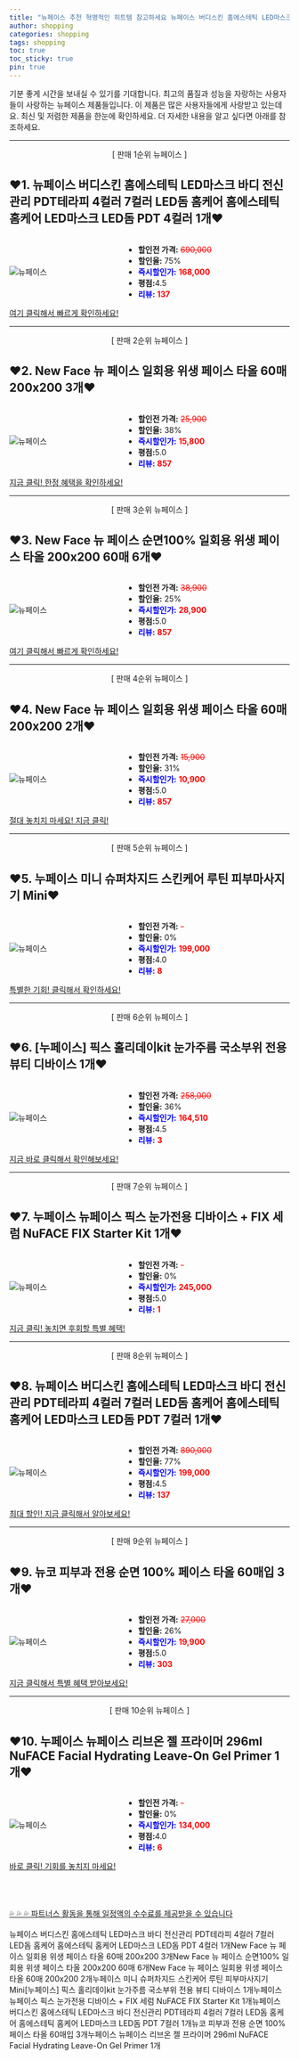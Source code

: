 ```yaml
---
title: "뉴페이스 추천 혁명적인 히트템 참고하세요 뉴페이스 버디스킨 홈에스테틱 LED마스크 바디"
author: shopping
categories: shopping
tags: shopping
toc: true
toc_sticky: true
pin: true
---
```

기분 좋게 시간을 보내실 수 있기를 기대합니다. 최고의 품질과 성능을 자랑하는 사용자들이 사랑하는 뉴페이스 제품들입니다. 이 제품은 많은 사용자들에게 사랑받고 있는데요. 최신 및 저렴한 제품을 한눈에 확인하세요. 더 자세한 내용을 알고 싶다면 아래를 참조하세요.

---
<p class="toplist" style="margin: 0 auto; display: block; width: fit-content;">[ 판매 1순위 뉴페이스 ]</p>

<h2><strong>❤️1. 뉴페이스 버디스킨 홈에스테틱 LED마스크 바디 전신관리 PDT테라피 4컬러 7컬러 LED돔 홈케어 홈에스테틱 홈케어 LED마스크 LED돔 PDT 4컬러 1개❤️</strong></h2>

<div style="display: flex; align-items: center;">
    <div style="flex: 0.4;">
        <img src="https://thumbnail6.coupangcdn.com/thumbnails/remote/230x230ex/image/vendor_inventory/2c7c/d7eeeec59373d782374e18514f73aaf20777c7ca5600a6f49c72c997a5e8.jpg" alt="뉴페이스" style="max-width: 100%;">
    </div>
    <div style="flex: 0.6; margin-left: 10px;">
        <ul>
            <li><strong>할인전 가격:</strong> <del style="color: red;">690,000</del></li>
            <li><strong>할인율:</strong> 75%</li>
            <li><span style='color:blue'><strong>즉시할인가:</strong></span> <span style='color:red'><strong>168,000</strong></span></li>
            <li><strong>평점:</strong>4.5</li>
            <li><span style='color:blue'><strong>리뷰:</strong></span> <span style='color:red'><strong>137</strong></span></li>
        </ul>
    </div>
</div>
<div class="center">
    <a href="https://selin100587001.github.io?lptag=AF9450613&subid=githubio&pageKey=7675035323&traceid=V0-153&itemId=20484643932&vendorItemId=78935125922" class="myButton">
        여기 클릭해서 빠르게 확인하세요!
    </a>
</div>


---
<p class="toplist" style="margin: 0 auto; display: block; width: fit-content;">[ 판매 2순위 뉴페이스 ]</p>

<h2><strong>❤️2. New Face 뉴 페이스 일회용 위생 페이스 타올 60매 200x200 3개❤️</strong></h2>

<div style="display: flex; align-items: center;">
    <div style="flex: 0.4;">
        <img src="https://thumbnail9.coupangcdn.com/thumbnails/remote/230x230ex/image/vendor_inventory/3b55/bab00e5d7c6d4967d22f4e4e7b49bb4650dafeeff71b35066ae4ec503278.jpg" alt="뉴페이스" style="max-width: 100%;">
    </div>
    <div style="flex: 0.6; margin-left: 10px;">
        <ul>
            <li><strong>할인전 가격:</strong> <del style="color: red;">25,900</del></li>
            <li><strong>할인율:</strong> 38%</li>
            <li><span style='color:blue'><strong>즉시할인가:</strong></span> <span style='color:red'><strong>15,800</strong></span></li>
            <li><strong>평점:</strong>5.0</li>
            <li><span style='color:blue'><strong>리뷰:</strong></span> <span style='color:red'><strong>857</strong></span></li>
        </ul>
    </div>
</div>
<div class="center">
    <a href="https://selin100587001.github.io?lptag=AF9450613&subid=githubio&pageKey=7299689753&traceid=V0-153&itemId=18676914562&vendorItemId=83184493409" class="myButton">
        지금 클릭! 한정 혜택을 확인하세요!
    </a>
</div>


---
<p class="toplist" style="margin: 0 auto; display: block; width: fit-content;">[ 판매 3순위 뉴페이스 ]</p>

<h2><strong>❤️3. New Face 뉴 페이스 순면100% 일회용 위생 페이스 타올 200x200 60매 6개❤️</strong></h2>

<div style="display: flex; align-items: center;">
    <div style="flex: 0.4;">
        <img src="https://thumbnail10.coupangcdn.com/thumbnails/remote/230x230ex/image/vendor_inventory/578f/c34f1f144b7c64c303cb52bb6601402de27f27f8a6cf0f6fbcffdc55e972.jpg" alt="뉴페이스" style="max-width: 100%;">
    </div>
    <div style="flex: 0.6; margin-left: 10px;">
        <ul>
            <li><strong>할인전 가격:</strong> <del style="color: red;">38,900</del></li>
            <li><strong>할인율:</strong> 25%</li>
            <li><span style='color:blue'><strong>즉시할인가:</strong></span> <span style='color:red'><strong>28,900</strong></span></li>
            <li><strong>평점:</strong>5.0</li>
            <li><span style='color:blue'><strong>리뷰:</strong></span> <span style='color:red'><strong>857</strong></span></li>
        </ul>
    </div>
</div>
<div class="center">
    <a href="https://selin100587001.github.io?lptag=AF9450613&subid=githubio&pageKey=7299689753&traceid=V0-153&itemId=18676914561&vendorItemId=82699007014" class="myButton">
        여기 클릭해서 빠르게 확인하세요!
    </a>
</div>


---
<p class="toplist" style="margin: 0 auto; display: block; width: fit-content;">[ 판매 4순위 뉴페이스 ]</p>

<h2><strong>❤️4. New Face 뉴 페이스 일회용 위생 페이스 타올 60매 200x200 2개❤️</strong></h2>

<div style="display: flex; align-items: center;">
    <div style="flex: 0.4;">
        <img src="https://thumbnail9.coupangcdn.com/thumbnails/remote/230x230ex/image/vendor_inventory/9e29/3c4a7d542877ba03cf5740022f44f0abc7d2820947e438f8c3912c9ecc88.jpg" alt="뉴페이스" style="max-width: 100%;">
    </div>
    <div style="flex: 0.6; margin-left: 10px;">
        <ul>
            <li><strong>할인전 가격:</strong> <del style="color: red;">15,900</del></li>
            <li><strong>할인율:</strong> 31%</li>
            <li><span style='color:blue'><strong>즉시할인가:</strong></span> <span style='color:red'><strong>10,900</strong></span></li>
            <li><strong>평점:</strong>5.0</li>
            <li><span style='color:blue'><strong>리뷰:</strong></span> <span style='color:red'><strong>857</strong></span></li>
        </ul>
    </div>
</div>
<div class="center">
    <a href="https://selin100587001.github.io?lptag=AF9450613&subid=githubio&pageKey=7299689753&traceid=V0-153&itemId=21710499006&vendorItemId=89201631344" class="myButton">
        절대 놓치지 마세요! 지금 클릭!
    </a>
</div>


---
<p class="toplist" style="margin: 0 auto; display: block; width: fit-content;">[ 판매 5순위 뉴페이스 ]</p>

<h2><strong>❤️5. 누페이스 미니 슈퍼차지드 스킨케어 루틴 피부마사지기 Mini❤️</strong></h2>

<div style="display: flex; align-items: center;">
    <div style="flex: 0.4;">
        <img src="https://thumbnail9.coupangcdn.com/thumbnails/remote/230x230ex/image/vendor_inventory/e226/39b991647a2e8396a9d8fe597ec150198725d2414803aa872327ec5e138f.jpg" alt="뉴페이스" style="max-width: 100%;">
    </div>
    <div style="flex: 0.6; margin-left: 10px;">
        <ul>
            <li><strong>할인전 가격:</strong> <del style="color: red;">-</del></li>
            <li><strong>할인율:</strong> 0%</li>
            <li><span style='color:blue'><strong>즉시할인가:</strong></span> <span style='color:red'><strong>199,000</strong></span></li>
            <li><strong>평점:</strong>4.0</li>
            <li><span style='color:blue'><strong>리뷰:</strong></span> <span style='color:red'><strong>8</strong></span></li>
        </ul>
    </div>
</div>
<div class="center">
    <a href="https://selin100587001.github.io?lptag=AF9450613&subid=githubio&pageKey=6828467109&traceid=V0-153&itemId=16203505961&vendorItemId=90172624825" class="myButton">
        특별한 기회! 클릭해서 확인하세요!
    </a>
</div>


---
<p class="toplist" style="margin: 0 auto; display: block; width: fit-content;">[ 판매 6순위 뉴페이스 ]</p>

<h2><strong>❤️6. [누페이스] 픽스 홀리데이kit 눈가주름 국소부위 전용 뷰티 디바이스 1개❤️</strong></h2>

<div style="display: flex; align-items: center;">
    <div style="flex: 0.4;">
        <img src="https://thumbnail10.coupangcdn.com/thumbnails/remote/230x230ex/image/vendor_inventory/33ce/d5c98cc399067943af2f84e7b640d291e7d9cb1d813f676d6fdcef930238.jpg" alt="뉴페이스" style="max-width: 100%;">
    </div>
    <div style="flex: 0.6; margin-left: 10px;">
        <ul>
            <li><strong>할인전 가격:</strong> <del style="color: red;">258,000</del></li>
            <li><strong>할인율:</strong> 36%</li>
            <li><span style='color:blue'><strong>즉시할인가:</strong></span> <span style='color:red'><strong>164,510</strong></span></li>
            <li><strong>평점:</strong>4.5</li>
            <li><span style='color:blue'><strong>리뷰:</strong></span> <span style='color:red'><strong>3</strong></span></li>
        </ul>
    </div>
</div>
<div class="center">
    <a href="https://selin100587001.github.io?lptag=AF9450613&subid=githubio&pageKey=8174429863&traceid=V0-153&itemId=21841697282&vendorItemId=82963194575" class="myButton">
        지금 바로 클릭해서 확인해보세요!
    </a>
</div>


---
<p class="toplist" style="margin: 0 auto; display: block; width: fit-content;">[ 판매 7순위 뉴페이스 ]</p>

<h2><strong>❤️7. 누페이스 뉴페이스 픽스 눈가전용 디바이스 + FIX 세럼 NuFACE FIX Starter Kit 1개❤️</strong></h2>

<div style="display: flex; align-items: center;">
    <div style="flex: 0.4;">
        <img src="https://thumbnail9.coupangcdn.com/thumbnails/remote/230x230ex/image/vendor_inventory/ce7f/06e5044702e703b63b7a54cc41e6ca0928679e21d8db3dd8d44c6054d6c8.jpg" alt="뉴페이스" style="max-width: 100%;">
    </div>
    <div style="flex: 0.6; margin-left: 10px;">
        <ul>
            <li><strong>할인전 가격:</strong> <del style="color: red;">-</del></li>
            <li><strong>할인율:</strong> 0%</li>
            <li><span style='color:blue'><strong>즉시할인가:</strong></span> <span style='color:red'><strong>245,000</strong></span></li>
            <li><strong>평점:</strong>5.0</li>
            <li><span style='color:blue'><strong>리뷰:</strong></span> <span style='color:red'><strong>1</strong></span></li>
        </ul>
    </div>
</div>
<div class="center">
    <a href="https://selin100587001.github.io?lptag=AF9450613&subid=githubio&pageKey=6524829440&traceid=V0-153&itemId=14471066826&vendorItemId=81714389494" class="myButton">
        지금 클릭! 놓치면 후회할 특별 혜택!
    </a>
</div>


---
<p class="toplist" style="margin: 0 auto; display: block; width: fit-content;">[ 판매 8순위 뉴페이스 ]</p>

<h2><strong>❤️8. 뉴페이스 버디스킨 홈에스테틱 LED마스크 바디 전신관리 PDT테라피 4컬러 7컬러 LED돔 홈케어 홈에스테틱 홈케어 LED마스크 LED돔 PDT 7컬러 1개❤️</strong></h2>

<div style="display: flex; align-items: center;">
    <div style="flex: 0.4;">
        <img src="https://thumbnail8.coupangcdn.com/thumbnails/remote/230x230ex/image/vendor_inventory/6918/e9ac2ec5b18024081cd0df786759f6334a384360f77a4d205f116a3e6d42.jpg" alt="뉴페이스" style="max-width: 100%;">
    </div>
    <div style="flex: 0.6; margin-left: 10px;">
        <ul>
            <li><strong>할인전 가격:</strong> <del style="color: red;">890,000</del></li>
            <li><strong>할인율:</strong> 77%</li>
            <li><span style='color:blue'><strong>즉시할인가:</strong></span> <span style='color:red'><strong>199,000</strong></span></li>
            <li><strong>평점:</strong>4.5</li>
            <li><span style='color:blue'><strong>리뷰:</strong></span> <span style='color:red'><strong>137</strong></span></li>
        </ul>
    </div>
</div>
<div class="center">
    <a href="https://selin100587001.github.io?lptag=AF9450613&subid=githubio&pageKey=7675035323&traceid=V0-153&itemId=20484643931&vendorItemId=72877630763" class="myButton">
        최대 할인! 지금 클릭해서 알아보세요!
    </a>
</div>


---
<p class="toplist" style="margin: 0 auto; display: block; width: fit-content;">[ 판매 9순위 뉴페이스 ]</p>

<h2><strong>❤️9. 뉴코 피부과 전용 순면 100% 페이스 타올 60매입 3개❤️</strong></h2>

<div style="display: flex; align-items: center;">
    <div style="flex: 0.4;">
        <img src="https://thumbnail8.coupangcdn.com/thumbnails/remote/230x230ex/image/vendor_inventory/3d7c/918f405f2e48ee80c0ec07f9dfdfb3b3b78de4d5da502c1297812c2068fc.jpg" alt="뉴페이스" style="max-width: 100%;">
    </div>
    <div style="flex: 0.6; margin-left: 10px;">
        <ul>
            <li><strong>할인전 가격:</strong> <del style="color: red;">27,000</del></li>
            <li><strong>할인율:</strong> 26%</li>
            <li><span style='color:blue'><strong>즉시할인가:</strong></span> <span style='color:red'><strong>19,900</strong></span></li>
            <li><strong>평점:</strong>5.0</li>
            <li><span style='color:blue'><strong>리뷰:</strong></span> <span style='color:red'><strong>303</strong></span></li>
        </ul>
    </div>
</div>
<div class="center">
    <a href="https://selin100587001.github.io?lptag=AF9450613&subid=githubio&pageKey=7126408966&traceid=V0-153&itemId=17855268441&vendorItemId=84932192250" class="myButton">
        지금 클릭해서 특별 혜택 받아보세요!
    </a>
</div>


---
<p class="toplist" style="margin: 0 auto; display: block; width: fit-content;">[ 판매 10순위 뉴페이스 ]</p>

<h2><strong>❤️10. 누페이스 뉴페이스 리브온 젤 프라이머 296ml NuFACE Facial Hydrating Leave-On Gel Primer 1개❤️</strong></h2>

<div style="display: flex; align-items: center;">
    <div style="flex: 0.4;">
        <img src="https://thumbnail6.coupangcdn.com/thumbnails/remote/230x230ex/image/vendor_inventory/0d62/e44c8ded813ff24a9318430fd1acab95204ebe9ba01ff4798729e317c6c5.jpg" alt="뉴페이스" style="max-width: 100%;">
    </div>
    <div style="flex: 0.6; margin-left: 10px;">
        <ul>
            <li><strong>할인전 가격:</strong> <del style="color: red;">-</del></li>
            <li><strong>할인율:</strong> 0%</li>
            <li><span style='color:blue'><strong>즉시할인가:</strong></span> <span style='color:red'><strong>134,000</strong></span></li>
            <li><strong>평점:</strong>4.0</li>
            <li><span style='color:blue'><strong>리뷰:</strong></span> <span style='color:red'><strong>6</strong></span></li>
        </ul>
    </div>
</div>
<div class="center">
    <a href="https://selin100587001.github.io?lptag=AF9450613&subid=githubio&pageKey=7751921648&traceid=V0-153&itemId=20883002905&vendorItemId=87950194488" class="myButton">
        바로 클릭! 기회를 놓치지 마세요!
    </a>
</div>

<br><br><br>[💦 💦 💦 파트너스 활동을 통해 일정액의 수수료를 제공받을 수 있습니다](https://link.coupang.com/a/bcpT2c)<br><br>뉴페이스 버디스킨 홈에스테틱 LED마스크 바디 전신관리 PDT테라피 4컬러 7컬러 LED돔 홈케어 홈에스테틱 홈케어 LED마스크 LED돔 PDT 4컬러 1개New Face 뉴 페이스 일회용 위생 페이스 타올 60매 200x200 3개New Face 뉴 페이스 순면100% 일회용 위생 페이스 타올 200x200 60매 6개New Face 뉴 페이스 일회용 위생 페이스 타올 60매 200x200 2개누페이스 미니 슈퍼차지드 스킨케어 루틴 피부마사지기 Mini[누페이스] 픽스 홀리데이kit 눈가주름 국소부위 전용 뷰티 디바이스 1개누페이스 뉴페이스 픽스 눈가전용 디바이스 + FIX 세럼 NuFACE FIX Starter Kit 1개뉴페이스 버디스킨 홈에스테틱 LED마스크 바디 전신관리 PDT테라피 4컬러 7컬러 LED돔 홈케어 홈에스테틱 홈케어 LED마스크 LED돔 PDT 7컬러 1개뉴코 피부과 전용 순면 100% 페이스 타올 60매입 3개누페이스 뉴페이스 리브온 젤 프라이머 296ml NuFACE Facial Hydrating Leave-On Gel Primer 1개
